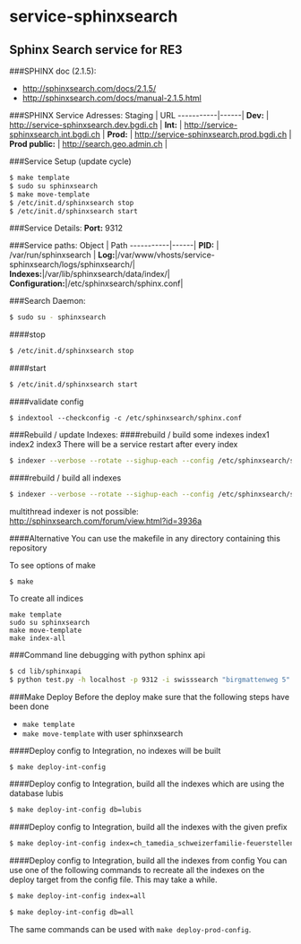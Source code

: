 service-sphinxsearch
====================

Sphinx Search service for RE3
---------------------------------------------------

###SPHINX doc (2.1.5):
- http://sphinxsearch.com/docs/2.1.5/
- http://sphinxsearch.com/docs/manual-2.1.5.html

###SPHINX Service Adresses:
Staging    | URL
-----------|------|
**Dev:**   | http://service-sphinxsearch.dev.bgdi.ch  | 
**Int:**   | http://service-sphinxsearch.int.bgdi.ch  | 
**Prod:**  | http://service-sphinxsearch.prod.bgdi.ch  | 
**Prod public:** |  http://search.geo.admin.ch |

###Service Setup (update cycle)
```bash
$ make template
$ sudo su sphinxsearch
$ make move-template
$ /etc/init.d/sphinxsearch stop
$ /etc/init.d/sphinxsearch start
```

###Service Details:
**Port:**           9312

###Service paths:
Object    | Path
-----------|------|
**PID:**    | /var/run/sphinxsearch  | 
**Log:**|/var/www/vhosts/service-sphinxsearch/logs/sphinxsearch/|
**Indexes:**|/var/lib/sphinxsearch/data/index/|
**Configuration:**|/etc/sphinxsearch/sphinx.conf|

###Search Daemon:
```bash
$ sudo su - sphinxsearch
```

####stop
```bash
$ /etc/init.d/sphinxsearch stop
```
####start
```bash
$ /etc/init.d/sphinxsearch start
```

####validate config
```
$ indextool --checkconfig -c /etc/sphinxsearch/sphinx.conf
```
###Rebuild / update Indexes:
####rebuild / build some indexes index1 index2 index3
There will be a service restart after every index
```bash
$ indexer --verbose --rotate --sighup-each --config /etc/sphinxsearch/sphinx.conf index1 index2 index3 
```
####rebuild / build all indexes
```bash
$ indexer --verbose --rotate --sighup-each --config /etc/sphinxsearch/sphinx.conf --all
```
multithread indexer is not possible: http://sphinxsearch.com/forum/view.html?id=3936a

####Alternative
You can use the makefile in any directory containing this repository

To see options of make
```
$ make
```

To create all indices
```
make template
sudo su sphinxsearch
make move-template
make index-all
```
###Command line debugging with python sphinx api
```bash
$ cd lib/sphinxapi
$ python test.py -h localhost -p 9312 -i swisssearch "birgmattenweg 5"
```

###Make Deploy
Before the deploy make sure that the following steps have been done
* ```make template```
* ```make move-template``` with user sphinxsearch

####Deploy config to Integration, no indexes will be built
```bash
$ make deploy-int-config
```

####Deploy config to Integration, build all the indexes which are using the database lubis
```bash
$ make deploy-int-config db=lubis
```

####Deploy config to Integration, build all the indexes with the given prefix
```bash
$ make deploy-int-config index=ch_tamedia_schweizerfamilie-feuerstellen
```
####Deploy config to Integration, build all the indexes from config
You can use one of the following commands to recreate all the indexes on the deploy target from the config file. This may take a while.
```bash
$ make deploy-int-config index=all
```
```bash
$ make deploy-int-config db=all
```

The same commands can be used with ```make deploy-prod-config```.
